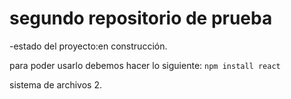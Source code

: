 <h1>segundo repositorio de prueba</h1>

-estado del proyecto:en construcción.

para poder usarlo debemos hacer lo siguiente:
```npm install react```

sistema de archivos 2.
